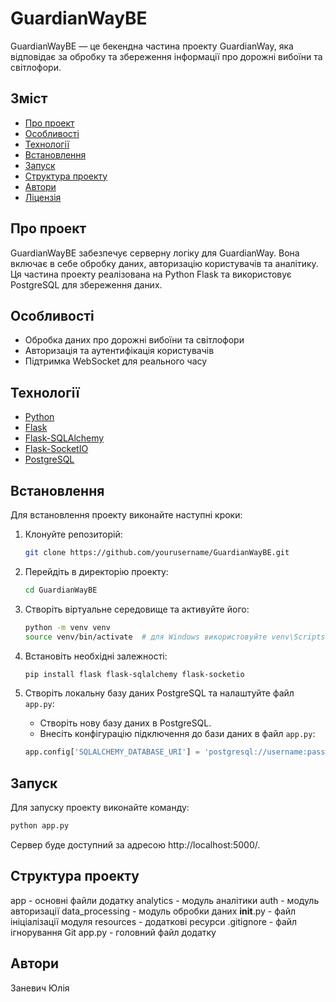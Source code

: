 # GuardianWayBE

GuardianWayBE — це бекендна частина проекту GuardianWay, яка відповідає за обробку та збереження інформації про дорожні вибоїни та світлофори.

## Зміст

- [Про проект](#про-проект)
- [Особливості](#особливості)
- [Технології](#технології)
- [Встановлення](#встановлення)
- [Запуск](#запуск)
- [Структура проекту](#структура-проекту)
- [Автори](#автори)
- [Ліцензія](#ліцензія)

## Про проект

GuardianWayBE забезпечує серверну логіку для GuardianWay. Вона включає в себе обробку даних, авторизацію користувачів та аналітику. Ця частина проекту реалізована на Python Flask та використовує PostgreSQL для збереження даних.

## Особливості

- Обробка даних про дорожні вибоїни та світлофори
- Авторизація та аутентифікація користувачів
- Підтримка WebSocket для реального часу

## Технології

- [Python](https://www.python.org/)
- [Flask](https://flask.palletsprojects.com/)
- [Flask-SQLAlchemy](https://flask-sqlalchemy.palletsprojects.com/)
- [Flask-SocketIO](https://flask-socketio.readthedocs.io/)
- [PostgreSQL](https://www.postgresql.org/)

## Встановлення

Для встановлення проекту виконайте наступні кроки:

1. Клонуйте репозиторій:
    ```bash
    git clone https://github.com/yourusername/GuardianWayBE.git
    ```

2. Перейдіть в директорію проекту:
    ```bash
    cd GuardianWayBE
    ```

3. Створіть віртуальне середовище та активуйте його:
    ```bash
    python -m venv venv
    source venv/bin/activate  # для Windows використовуйте venv\Scripts\activate
    ```

4. Встановіть необхідні залежності:
    ```bash
    pip install flask flask-sqlalchemy flask-socketio
    ```

5. Створіть локальну базу даних PostgreSQL та налаштуйте файл `app.py`:
    - Створіть нову базу даних в PostgreSQL.
    - Внесіть конфігурацію підключення до бази даних в файл `app.py`:
    ```python
    app.config['SQLALCHEMY_DATABASE_URI'] = 'postgresql://username:password@localhost/yourdatabase'
    ```

## Запуск

Для запуску проекту виконайте команду:
```bash
python app.py
```
Сервер буде доступний за адресою http://localhost:5000/.

## Структура проекту
  app - основні файли додатку
    analytics - модуль аналітики
    auth - модуль авторизації
    data_processing - модуль обробки даних
    __init__.py - файл ініціалізації модуля
  resources - додаткові ресурси
  .gitignore - файл ігнорування Git
  app.py - головний файл додатку

## Автори
  Заневич Юлія

